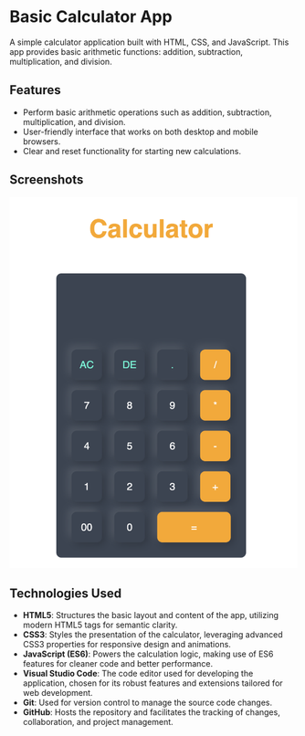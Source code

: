 # Basic Calculator App

A simple calculator application built with HTML, CSS, and JavaScript. This app provides basic arithmetic functions: addition, 
subtraction, multiplication, and division.

## Features

- Perform basic arithmetic operations such as addition, subtraction, multiplication, and division.
- User-friendly interface that works on both desktop and mobile browsers.
- Clear and reset functionality for starting new calculations.



## Screenshots

![Calculator App Screenshot](calc.png)

## Technologies Used

- **HTML5**: Structures the basic layout and content of the app, utilizing modern HTML5 tags for semantic clarity.
- **CSS3**: Styles the presentation of the calculator, leveraging advanced CSS3 properties for responsive design and animations.
- **JavaScript (ES6)**: Powers the calculation logic, making use of ES6 features for cleaner code and better performance.
- **Visual Studio Code**: The code editor used for developing the application, chosen for its robust features and extensions 
tailored for web development.
- **Git**: Used for version control to manage the source code changes.
- **GitHub**: Hosts the repository and facilitates the tracking of changes, collaboration, and project management.
